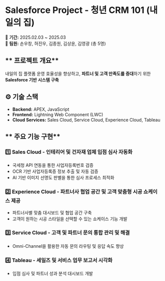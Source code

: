 # **Salesforce Project - 청년 CRM 101 (내일의 집)**  
📅 **기간:** 2025.02.03 ~ 2025.03  
👥 **팀원:** 손우창, 허진우, 김종원, 김상윤, 김영광 (총 5명)  

## ** 프로젝트 개요**  
내일의 집 플랫폼 운영 효율성을 향상하고, **파트너 및 고객 만족도를 증대**하기 위한 **Salesforce 기반 시스템 구축**  

## **⚙️ 기술 스택**  
- **Backend:** APEX, JavaScript  
- **Frontend:** Lightning Web Component (LWC)  
- **Cloud Services:** Sales Cloud, Service Cloud, Experience Cloud, Tableau  

## ** 주요 기능 구현**  

### **1️⃣ Sales Cloud - 인테리어 및 건자재 업체 입점 심사 자동화**  
- 국세청 API 연동을 통한 사업자등록번호 검증  
- OCR 기반 사업자등록증 정보 추출 및 자동 검증  
- AI 기반 이미지 선명도 판별을 통한 심사 프로세스 최적화  

### **2️⃣ Experience Cloud - 파트너사 협업 공간 및 고객 맞춤형 시공 쇼케이스 제공**  
- 파트너사별 맞춤 대시보드 및 협업 공간 구축  
- 고객이 원하는 시공 스타일을 선택할 수 있는 쇼케이스 기능 개발  

### **3️⃣ Service Cloud - 고객 및 파트너 문의 통합 관리 및 해결**  
- Omni-Channel을 활용한 자동 문의 라우팅 및 응답 속도 향상  
 

### **4️⃣ Tableau - 세일즈 및 서비스 업무 보고서 시각화**  
- 입점 심사 및 파트너 성과 분석 대시보드 개발  
 
